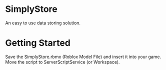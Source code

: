 # SimplyStore
An easy to use data storing solution.

# Getting Started
Save the SimplyStore.rbmx (Roblox Model File) and insert it into your game. Move the script to ServerScriptService (or Workspace).

